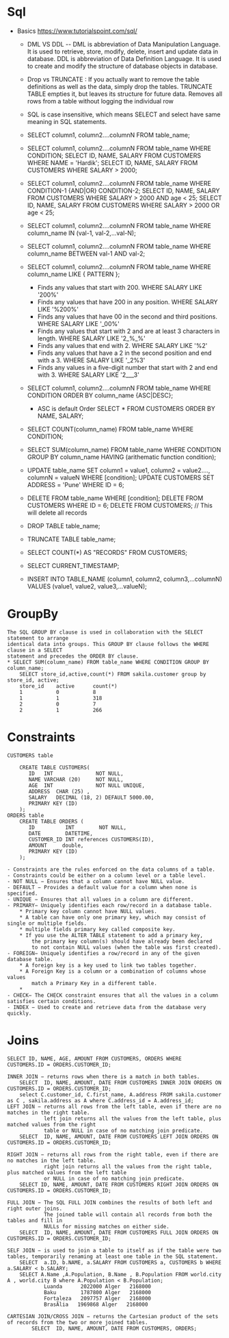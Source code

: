 # Sql
* Basics https://www.tutorialspoint.com/sql/
  - DML VS DDL -- DML is abbreviation of Data Manipulation Language. It is used to retrieve, store, modify, 
	delete, insert and update data in database. DDL is abbreviation of Data Definition Language. 
	It is used to create and modify the structure of database objects in database.
  - Drop vs TRUNCATE : If you actually want to remove the table definitions as well as the data, 
	simply drop the tables. TRUNCATE TABLE empties it, but leaves its structure 
	for future data. Removes all rows from a table without logging the individual row 
  - SQL is case insensitive, which means SELECT and select have same meaning in SQL statements. 
  - SELECT column1, column2....columnN FROM table_name;
  - SELECT column1, column2....columnN FROM table_name WHERE CONDITION;
	SELECT ID, NAME, SALARY FROM CUSTOMERS WHERE NAME = 'Hardik';
	SELECT ID, NAME, SALARY FROM CUSTOMERS WHERE SALARY > 2000;
  - SELECT column1, column2....columnN FROM table_name WHERE CONDITION-1 {AND|OR} CONDITION-2;
	SELECT ID, NAME, SALARY FROM CUSTOMERS WHERE SALARY > 2000 AND age < 25;
	SELECT ID, NAME, SALARY FROM CUSTOMERS WHERE SALARY > 2000 OR age < 25;
  - SELECT column1, column2....columnN FROM table_name WHERE column_name IN (val-1, val-2,...val-N);
  - SELECT column1, column2....columnN FROM table_name WHERE column_name BETWEEN val-1 AND val-2;
  - SELECT column1, column2....columnN FROM table_name WHERE column_name LIKE { PATTERN };
	* Finds any values that start with 200.
		WHERE SALARY LIKE '200%'
	* Finds any values that have 200 in any position.
		WHERE SALARY LIKE '%200%'
	* Finds any values that have 00 in the second and third positions.
		WHERE SALARY LIKE '_00%'
	* Finds any values that start with 2 and are at least 3 characters in length.
		WHERE SALARY LIKE '2_%_%'
	* Finds any values that end with 2.
		WHERE SALARY LIKE '%2'
	* Finds any values that have a 2 in the second position and end with a 3.
		WHERE SALARY LIKE '_2%3'
	* Finds any values in a five-digit number that start with 2 and end with 3.
		WHERE SALARY LIKE '2___3'
  - SELECT column1, column2....columnN FROM table_name WHERE  CONDITION ORDER BY column_name {ASC|DESC};
	* ASC is default Order
	SELECT * FROM CUSTOMERS ORDER BY NAME, SALARY;

	
  - SELECT COUNT(column_name) FROM table_name WHERE CONDITION;
  - SELECT SUM(column_name) FROM table_name WHERE  CONDITION GROUP BY column_name HAVING (arithematic function condition);
  - UPDATE table_name SET column1 = value1, column2 = value2...., columnN = valueN WHERE [condition];
	UPDATE CUSTOMERS SET ADDRESS = 'Pune' WHERE ID = 6;
  - DELETE FROM table_name WHERE [condition]; 
	DELETE FROM CUSTOMERS WHERE ID = 6;
	DELETE FROM CUSTOMERS;   // This will delete all records
  - DROP TABLE table_name;
  - TRUNCATE TABLE table_name;
  - SELECT COUNT(*) AS "RECORDS" FROM CUSTOMERS; 
  - SELECT CURRENT_TIMESTAMP;
  - INSERT INTO TABLE_NAME (column1, column2, column3,...columnN)  
		VALUES (value1, value2, value3,...valueN);

# GroupBy
	The SQL GROUP BY clause is used in collaboration with the SELECT statement to arrange 
	identical data into groups. This GROUP BY clause follows the WHERE clause in a SELECT 
	statement and precedes the ORDER BY clause.	
	* SELECT SUM(column_name) FROM table_name WHERE CONDITION GROUP BY column_name;
		SELECT store_id,active,count(*) FROM sakila.customer group by store_id, active;
		store_id	active		count(*)
		1			0			8
		1			1			318
		2			0			7
		2			1			266
	 
# Constraints
	CUSTOMERS table
	
		CREATE TABLE CUSTOMERS(
		   ID   INT              NOT NULL,
		   NAME VARCHAR (20)     NOT NULL,
		   AGE  INT              NOT NULL UNIQUE,
		   ADDRESS  CHAR (25) ,
		   SALARY   DECIMAL (18, 2) DEFAULT 5000.00,       
		   PRIMARY KEY (ID)
		);
	ORDERS table
		CREATE TABLE ORDERS (
		   ID          INT        NOT NULL,
		   DATE        DATETIME, 
		   CUSTOMER_ID INT references CUSTOMERS(ID),
		   AMOUNT     double,
		   PRIMARY KEY (ID)
		);
	
	- Constraints are the rules enforced on the data columns of a table.
	- Constraints could be either on a column level or a table level.
	- NOT NULL − Ensures that a column cannot have NULL value.
	- DEFAULT − Provides a default value for a column when none is specified.
	- UNIQUE − Ensures that all values in a column are different.
	- PRIMARY− Uniquely identifies each row/record in a database table.
		* Primary key column cannot have NULL values.
		* A table can have only one primary key, which may consist of single or multiple fields.
		* multiple fields primary key called composite key.
		* If you use the ALTER TABLE statement to add a primary key, 
			the primary key column(s) should have already been declared 
			to not contain NULL values (when the table was first created).
	- FOREIGN− Uniquely identifies a row/record in any of the given database table.
		* A foreign key is a key used to link two tables together.
		* A Foreign Key is a column or a combination of columns whose values 
			match a Primary Key in a different table.
		* 
	- CHECK− The CHECK constraint ensures that all the values in a column satisfies certain conditions.
	- INDEX − Used to create and retrieve data from the database very quickly.

# Joins
	
	SELECT ID, NAME, AGE, AMOUNT FROM CUSTOMERS, ORDERS WHERE  CUSTOMERS.ID = ORDERS.CUSTOMER_ID;
	
	INNER JOIN − returns rows when there is a match in both tables.
		SELECT  ID, NAME, AMOUNT, DATE FROM CUSTOMERS INNER JOIN ORDERS ON CUSTOMERS.ID = ORDERS.CUSTOMER_ID;
		select C.customer_id, C.first_name, A.address FROM sakila.customer as C , sakila.address as A where C.address_id = A.address_id;
	LEFT JOIN − returns all rows from the left table, even if there are no matches in the right table.
				left join returns all the values from the left table, plus matched values from the right 
				table or NULL in case of no matching join predicate.
		SELECT  ID, NAME, AMOUNT, DATE FROM CUSTOMERS LEFT JOIN ORDERS ON CUSTOMERS.ID = ORDERS.CUSTOMER_ID;		
		
	RIGHT JOIN − returns all rows from the right table, even if there are no matches in the left table.
				right join returns all the values from the right table, plus matched values from the left table 
				or NULL in case of no matching join predicate.
		SELECT ID, NAME, AMOUNT, DATE FROM CUSTOMERS RIGHT JOIN ORDERS ON CUSTOMERS.ID = ORDERS.CUSTOMER_ID;
		
	FULL JOIN − The SQL FULL JOIN combines the results of both left and right outer joins.
				The joined table will contain all records from both the tables and fill in 
				NULLs for missing matches on either side.
		SELECT  ID, NAME, AMOUNT, DATE FROM CUSTOMERS FULL JOIN ORDERS ON CUSTOMERS.ID = ORDERS.CUSTOMER_ID;
	
	SELF JOIN − is used to join a table to itself as if the table were two tables, temporarily renaming at least one table in the SQL statement.
		SELECT  a.ID, b.NAME, a.SALARY FROM CUSTOMERS a, CUSTOMERS b WHERE a.SALARY < b.SALARY;
		SELECT A.Name ,A.Population, B.Name , B.Population FROM world.city A , world.city B where A.Population < B.Population;
				Luanda		2022000	Alger	2168000
				Baku		1787800	Alger	2168000
				Fortaleza	2097757	Alger	2168000
				BrasÃ­lia	1969868	Alger	2168000
			
	CARTESIAN JOIN/CROSS JOIN − returns the Cartesian product of the sets of records from the two or more joined tables.
			SELECT  ID, NAME, AMOUNT, DATE FROM CUSTOMERS, ORDERS;